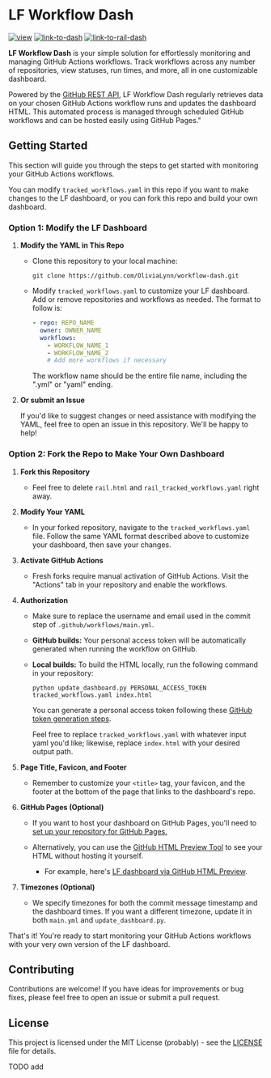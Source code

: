 <!--- ![GitHub Workflow Status](https://img.shields.io/github/actions/workflow/status/OliviaLynn/lf-workflow-dash/ci.yml) --->
<!--- [![codecov](https://codecov.io/gh/OliviaLynn/lf-workflow-dash/branch/master/graph/badge.svg)](https://codecov.io/gh/OliviaLynn/lf-workflow-dash) --->

# LF Workflow Dash

[![view](https://img.shields.io/badge/view:-666666?style=for-the-badge)](#)
[![link-to-dash](https://img.shields.io/badge/LF_Dashboard-7b6db0?style=for-the-badge)](https://olivialynn.github.io/lf-workflow-dash/)
[![link-to-rail-dash](https://img.shields.io/badge/RAIL_Dashboard-b08b3d?style=for-the-badge)](https://olivialynn.github.io/lf-workflow-dash/rail.html)

**LF Workflow Dash** is your simple solution for effortlessly monitoring and managing GitHub Actions workflows. Track workflows across any number of repositories, view statuses, run times, and more, all in one customizable dashboard.

Powered by the [GitHub REST API](https://docs.github.com/en/rest), LF Workflow Dash regularly retrieves data on your chosen GitHub Actions workflow runs and updates the dashboard HTML. This automated process is managed through scheduled GitHub workflows and can be hosted easily using GitHub Pages."

## Getting Started

This section will guide you through the steps to get started with monitoring your GitHub Actions workflows.

You can modify `tracked_workflows.yaml` in this repo if you want to make changes to the LF dashboard, or you can fork this repo and build your own dashboard.

### Option 1: Modify the LF Dashboard

1. **Modify the YAML in This Repo**

   - Clone this repository to your local machine:

     ```shell
     git clone https://github.com/OliviaLynn/workflow-dash.git
     ```

   - Modify `tracked_workflows.yaml` to customize your LF dashboard. Add or remove repositories and workflows as needed. The format to follow is:

     ```yaml
     - repo: REPO_NAME
       owner: OWNER_NAME
       workflows:
         - WORKFLOW_NAME_1
         - WORKFLOW_NAME_2
         # Add more workflows if necessary
     ```
        The workflow name should be the entire file name, including the ".yml" or "yaml" ending.

2. **Or submit an Issue**

   If you'd like to suggest changes or need assistance with modifying the YAML, feel free to open an issue in this repository. We'll be happy to help!

### Option 2: Fork the Repo to Make Your Own Dashboard

1. **Fork this Repository**
   
   - Feel free to delete `rail.html` and `rail_tracked_workflows.yaml` right away.

2. **Modify Your YAML**

   - In your forked repository, navigate to the `tracked_workflows.yaml` file. Follow the same YAML format described above to customize your dashboard, then save your changes.

3. **Activate GitHub Actions**

   - Fresh forks require manual activation of GitHub Actions. Visit the "Actions" tab in your repository and enable the workflows.

4. **Authorization**

   - Make sure to replace the username and email used in the commit step of `.github/workflows/main.yml`.
     
   - **GitHub builds:** Your personal access token will be automatically generated when running the workflow on GitHub.

   - **Local builds:** To build the HTML locally, run the following command in your repository:

     ```shell
     python update_dashboard.py PERSONAL_ACCESS_TOKEN tracked_workflows.yaml index.html
     ```

     You can generate a personal access token following these [GitHub token generation steps](TODO_ADD_LINK).

     Feel free to replace `tracked_workflows.yaml` with whatever input yaml you'd like; likewise, replace `index.html` with your desired output path.

5. **Page Title, Favicon, and Footer**

    - Remember to customize your `<title>` tag, your favicon, and the footer at the bottom of the page that links to the dashboard's repo.

6. **GitHub Pages (Optional)**

   - If you want to host your dashboard on GitHub Pages, you'll need to [set up your repository for GitHub Pages.](TODO_ADD_LINK)

   - Alternatively, you can use the [GitHub HTML Preview Tool](https://htmlpreview.github.io/?) to see your HTML without hosting it yourself. 
      - For example, here's [LF dashboard via GitHub HTML Preview](https://htmlpreview.github.io/?url=https://github.com/OliviaLynn/workflow-dash/blob/main/index.html).

7. **Timezones (Optional)**

   - We specify timezones for both the commit message timestamp and the dashboard times. If you want a different timezone, update it in both `main.yml` and `update_dashboard.py`.


That's it! You're ready to start monitoring your GitHub Actions workflows with your very own version of the LF dashboard.



## Contributing

Contributions are welcome! If you have ideas for improvements or bug fixes, please feel free to open an issue or submit a pull request.

## License

This project is licensed under the MIT License (probably) - see the [LICENSE](LICENSE) file for details.

TODO add
